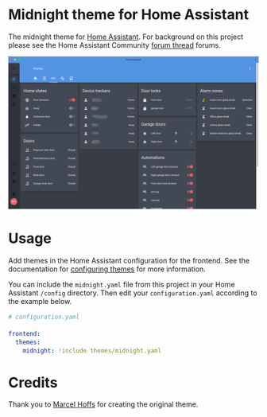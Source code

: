 # Midnight theme for Home Assistant

The midnight theme for [Home Assistant]. For background on this project please
see the Home Assistant Community [forum thread](https://community.home-assistant.io/t/midnight-theme/)
forums.

![midnight theme](example.png)

# Usage

Add themes in the Home Assistant configuration for the frontend. See the
documentation for [configuring themes](https://www.home-assistant.io/integrations/frontend/#themes)
for more information.

You can include the `midnight.yaml` file from this project in your Home
Assistant `/config` directory. Then edit your `configuration.yaml` according to
the example below.

```yaml
# configuration.yaml

frontend:
  themes:
    midnight: !include themes/midnight.yaml
```

[Home Assistant]: https://www.home-assistant.io/

# Credits

Thank you to [Marcel Hoffs](https://community.home-assistant.io/u/marcelhoffs)
for creating the original theme.
